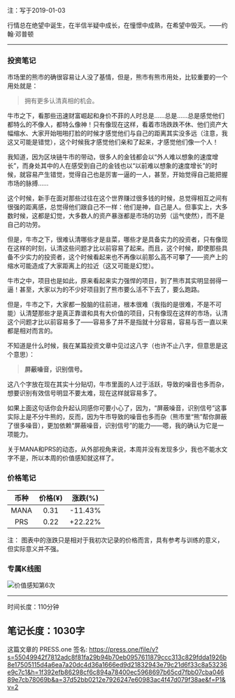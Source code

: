 注：写于2019-01-03

行情总在绝望中诞生，在半信半疑中成长，在憧憬中成熟，在希望中毁灭。——约翰·邓普顿

------

### 投资笔记

市场里的熊市的确很容易让人没了基情，但是，熊市有熊市用处，比较重要的一个用处就是：

> 拥有更多认清真相的机会。

牛市之下，看那些迅速财富崛起和身价不菲的人时总是……总是……总是感觉他们都特么的不像人，都特么像神！只有像现在这样，看着市场跌跌不休、他们资产大幅缩水、大家开始啪啪打脸的时候才感觉他们与自己的距离其实没多远（注意，我这又可能是错觉），这个时候我才感觉他们亲和了起来，才感觉他们像一个人！

我知道，因为区块链牛市的带动，很多人的金钱都会以“外人难以想象的速度增长”，而身处其中的人在感受到自己的金钱也以“以前难以想象的速度增长”的时候，就容易产生错觉，觉得自己也是厉害一逼的一人，甚至，开始觉得自己能把握市场的脉搏……

这个时候，新手在面对那些过往在这个世界赚过很多钱的时候，总觉得相互之间有很强的距离感，总觉得他们跟自己不一样：他们是神，自己是人。但事实上，大多数时候，这都是幻觉，大多数人的资产暴涨都是市场的功劳（运气使然），而不是自己的功劳。

但是，牛市之下，很难认清哪些才是韭菜，哪些才是具备实力的投资者，只有像现在这样的时刻，认清这些问题才比以前容易了起来。而且，这个时候，即使那些具备不少实力的投资者，这个时候看起来也不再像以前那么高不可攀了——资产上的缩水可能造成了大家距离上的拉近（这又可能是幻觉）。

牛市之中，项目也是如此，原来看起来实力强悍的项目，到了熊市其实明显弱得一逼！甚至，大家以为的不少好项目到了熊市要么活不下去了，要么跑路。

但是，牛市之下，大家都一股脑的往前进，根本很难（我指的是很难，不是不可能）认清楚那些才是真正靠谱和具有大价值的项目，只有像现在这样的市场，认清这个问题才比以前容易多了——容易多了并不是指就十分容易，容易与否一直以来都是相对而言的。

不知道是什么时候，我在某篇投资文章中见过这八字（也许不止八字，但意思是这个意思）：

> **屏蔽噪音，识别信号。**

这八个字放在现在其实十分贴切，牛市里面的人过于活跃，导致的噪音也多而杂，想要识别有效信号明显不要太难，现在这样就容易多了。

如果上面这句话你会升起认同感你可要小心了，因为，“屏蔽噪音，识别信号”这事实际上是不分牛熊的，反而，因为牛市导致的噪音也多而杂（熊市里“熊”帮你屏蔽了很多噪音），更加依赖“屏蔽噪音，识别信号”的能力——嗯，我的确认为它是一项能力。

关于MANA和PRS的动态，从外部视角来说，本周并没有发现多少，我也不能水文字不是，所以本周的价值感知就这样了。

### 价格笔记

| 币种 | 价格(¥) | 涨跌(%) |
| :--: | :-----: | :-----: |
| MANA |  0.31   | -11.43% |
| PRS  |  0.22   | +22.22% |

注： 图表中的涨跌只是相对于我初次记录的价格而言，具有参考与训练的意义，但实际意义并不强。

### 专属K线图

![价值感知第6次](https://press.one/thumbnail?width=720&url=https://static.press.one/e1/cd/e1cdc8799f7c1f13cd98554c5e003665f14c13aa971c7c2d594abd1ac306f145.jpg)

----
时间长度：110分钟

笔记长度：1030字
----
这篇文章的 PRESS.one 签名:
https://press.one/file/v?s=55049942f7812adc8f81fa29b94b70eb0957611879ccc313c829fdda1926b8e17505115d4a6ea7a20dc4d36a1666ed9d21832943e79c21d6f33c8a53236e9c7c1&h=1f392efb86298cf6c894a78400ec5968697b65cd7fbb07cba04689e7cb78069b&a=37d52bb0212e7926247e60983ac4f47d079f38ae&f=P1&v=2
